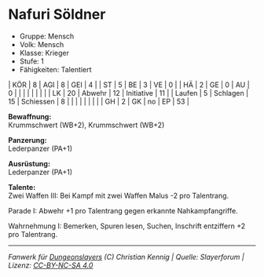 # Nafuri Söldner  
- Gruppe: Mensch  
- Volk: Mensch  
- Klasse: Krieger  
- Stufe: 1  
- Fähigkeiten: Talentiert  


| KÖR    | 8  | AGI      | 8  | GEI        | 4  |
| ST     | 5  | BE       | 3  | VE         | 0  |
| HÄ     | 2  | GE       | 0  | AU         | 0  |
|        |    |          |    |            |    |
| LK     | 20 | Abwehr   | 12 | Initiative | 11 |
| Laufen | 5  | Schlagen | 15 | Schiessen  | 8  |
|        |    |          |    |            |    |
| GH     | 2  | GK       | no | EP         | 53 |


**Bewaffnung:**  
Krummschwert (WB+2), Krummschwert (WB+2)

**Panzerung:**  
Lederpanzer (PA+1)

**Ausrüstung:**  
Lederpanzer (PA+1)

**Talente:**  
Zwei Waffen III: Bei Kampf mit zwei Waffen Malus -2 pro Talentrang.

Parade I: Abwehr +1 pro Talentrang gegen erkannte Nahkampfangriffe.

Wahrnehmung I: Bemerken, Spuren lesen, Suchen, Inschrift entziffern +2 pro Talentrang.





___
*Fanwerk für [Dungeonslayers](https://www.dungeonslayers.net/) (C) Christian Kennig | Quelle: Slayerforum | Lizenz: [CC-BY-NC-SA 4.0](https://creativecommons.org/licenses/by-nc-sa/4.0/deed.de)*